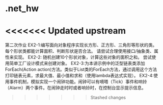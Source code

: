 # .net_hw
<<<<<<< Updated upstream
=======
第二次作业
EX2-1:编写面向对象程序实现长方形、正方形、三角形等形状的类。每个形状类都能计算面积、判断形状是否合法。 请尝试合理使用接口/抽象类、属性来实现。
EX2-2: 随机创建10个形状对象，计算这些对象的面积之和。 尝试使用简单工厂设计模式来创建对象。
EX2-3:为本讲示例中的泛型链表类添加ForEach(Action<T> action)方法。类似于List<T>类的ForEach方法，通过调用这个方法打印链表元素，求最大值、最小值和求和（使用lambda表达式实现）。
EX2-4:使用事件机制，模拟实现一个闹钟功能。闹钟可以有嘀嗒（Tick）事件和响铃（Alarm）两个事件。在闹钟走时时或者响铃时，在控制台显示提示信息。
>>>>>>> Stashed changes
